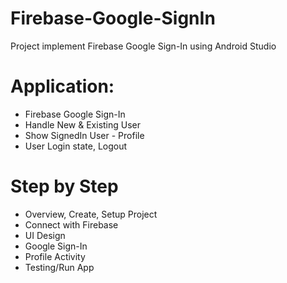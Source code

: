 # Firebase-Google-SignIn
Project implement Firebase Google Sign-In using Android Studio

# Application:
-	Firebase Google Sign-In
-	Handle New & Existing User
-	Show SignedIn User - Profile
-	User Login state, Logout

# Step by Step
- Overview, Create, Setup Project
- Connect with Firebase
- UI Design
- Google Sign-In
- Profile Activity
- Testing/Run App
